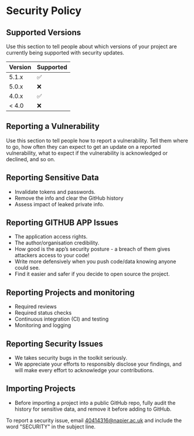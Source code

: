 # Security Policy

## Supported Versions

Use this section to tell people about which versions of your project are
currently being supported with security updates.

| Version | Supported          |
| ------- | ------------------ |
| 5.1.x   | :white_check_mark: |
| 5.0.x   | :x:                |
| 4.0.x   | :white_check_mark: |
| < 4.0   | :x:                |

## Reporting a Vulnerability

Use this section to tell people how to report a vulnerability.
Tell them where to go, how often they can expect to get an update on a
reported vulnerability, what to expect if the vulnerability is acknowledged or declined, and so on.

## Reporting Sensitive Data 
* Invalidate tokens and passwords.
* Remove the info and clear the GitHub history
* Assess impact of leaked private info.

## Reporting GITHUB APP Issues 

* The application access rights.
* The author/organisation credibility.
* How good is the app’s security posture - a breach of them gives attackers access to your code!
* Write more defensively when you push code/data knowing anyone could see.
* Find it easier and safer if you decide to open source the project.

## Reporting Projects and monitoring
* Required reviews
* Required status checks
* Continuous integration (CI) and testing
* Monitoring and logging
     

## Reporting Security Issues
* We takes security bugs in the toolkit seriously.
* We appreciate your efforts to responsibly disclose your findings, and will make every effort to acknowledge your contributions.

## Importing Projects 
* Before importing a project into a public GitHub repo, fully audit the history for sensitive data, and remove it before adding to GitHub.

To report a security issue, email
[40414316@napier.ac.uk](mailto:40414316@napier.ac.uk?subject=SECURITY) and include the
word "SECURITY" in the subject line.
